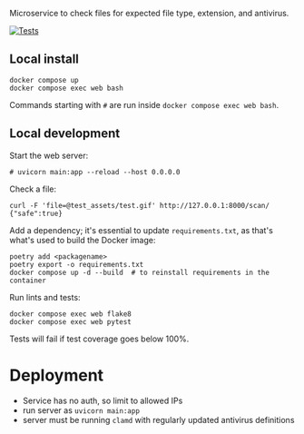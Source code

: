 Microservice to check files for expected file type, extension, and antivirus.

[![Tests](https://github.com/harvard-lil/perma-filecheck/actions/workflows/tests.yml/badge.svg)](https://github.com/harvard-lil/perma-filecheck/actions)

## Local install

    docker compose up
    docker compose exec web bash

Commands starting with `#` are run inside `docker compose exec web bash`.

## Local development

Start the web server:

    # uvicorn main:app --reload --host 0.0.0.0

Check a file:

    curl -F 'file=@test_assets/test.gif' http://127.0.0.1:8000/scan/
    {"safe":true}

Add a dependency; it's essential to update `requirements.txt`, as that's what's used to build the Docker image:

    poetry add <packagename>
    poetry export -o requirements.txt
    docker compose up -d --build  # to reinstall requirements in the container

Run lints and tests:

    docker compose exec web flake8
    docker compose exec web pytest

Tests will fail if test coverage goes below 100%.

# Deployment

* Service has no auth, so limit to allowed IPs
* run server as `uvicorn main:app`
* server must be running `clamd` with regularly updated antivirus definitions
